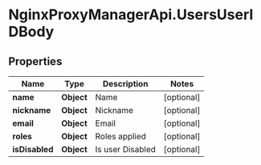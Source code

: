 # NginxProxyManagerApi.UsersUserIDBody

## Properties
Name | Type | Description | Notes
------------ | ------------- | ------------- | -------------
**name** | **Object** | Name | [optional] 
**nickname** | **Object** | Nickname | [optional] 
**email** | **Object** | Email | [optional] 
**roles** | **Object** | Roles applied | [optional] 
**isDisabled** | **Object** | Is user Disabled | [optional] 

